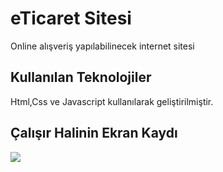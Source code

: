 <h1> eTicaret Sitesi </h1>

Online alışveriş yapılabilinecek internet sitesi

<h2> Kullanılan Teknolojiler </h2>

Html,Css ve Javascript kullanılarak geliştirilmiştir.

<h2> Çalışır Halinin Ekran Kaydı </h2>

![](eTicaret.gif)


